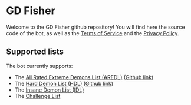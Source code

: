 # GD Fisher
Welcome to the GD Fisher github repository! You will find here the source code of the bot, as well as the [Terms of Service](terms-of-service.md) and the [Privacy Policy](privacy-policy.md).    
## Supported lists
The bot currently supports:
- The [All Rated Extreme Demons List (AREDL)](https://aredl.net) ([Github link](https://github.com/All-Rated-Extreme-Demon-List/AREDL))
- The [Hard Demon List (HDL)](https://hdl.pages.dev) ([Github link](https://github.com/Robaleg9/HardDemonList))
- The [Insane Demon List (IDL)](https://insanedemonlist.com)
- The [Challenge List](https://challengelist.gd/)